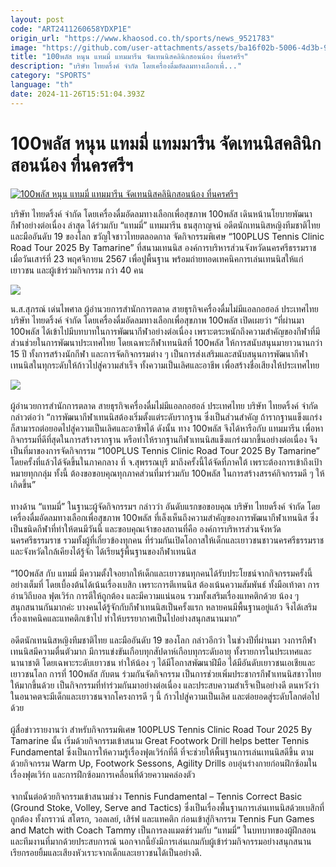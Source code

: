 ```yaml
---
layout: post
code: "ART2411260658YDXP1E"
origin_url: "https://www.khaosod.co.th/sports/news_9521783"
image: "https://github.com/user-attachments/assets/ba16f02b-5006-4d3b-999f-7c45858864ab"
title: "100พลัส หนุน แทมมี่ แทมมารีน จัดเทนนิสคลินิกสอนน้อง ที่นครศรีฯ"
description: "บริษัท ไทยดริ้งค์ จำกัด โดยเครื่องดื่มอัดลมทางเลือกเพื่..."
category: "SPORTS"
language: "th"
date: 2024-11-26T15:51:04.393Z
---
```


# 100พลัส หนุน แทมมี่ แทมมารีน จัดเทนนิสคลินิกสอนน้อง ที่นครศรีฯ

[![100พลัส หนุน แทมมี่ แทมมารีน จัดเทนนิสคลินิกสอนน้อง ที่นครศรีฯ](https://www.khaosod.co.th/wpapp/uploads/2024/11/poi.jpg "100พลัส หนุน แทมมี่ แทมมารีน จัดเทนนิสคลินิกสอนน้อง ที่นครศรีฯ")](https://www.khaosod.co.th/wpapp/uploads/2024/11/poi.jpg)

บริษัท ไทยดริ้งค์ จำกัด โดยเครื่องดื่มอัดลมทางเลือกเพื่อสุขภาพ 100พลัส เดินหน้านโยบายพัฒนากีฬาอย่างต่อเนื่อง ล่าสุด ได้ร่วมกับ “แทมมี่” แทมมารีน ธนสุกาญจน์ อดีตนักเทนนิสหญิงทีมชาติไทย และมืออันดับ 19 ของโลก ขวัญใจชาวไทยตลอดกาล จัดกิจกรรมพิเศษ “100PLUS Tennis Clinic Road Tour 2025 By Tamarine” ที่สนามเทนนิส องค์การบริหารส่วนจังหวัดนครศรีธรรมราช เมื่อวันเสาร์ที่ 23 พฤศจิกายน 2567 เพื่อปูพื้นฐาน พร้อมถ่ายทอดเทคนิคการเล่นเทนนิสให้แก่เยาวชน และผู้เข้าร่วมกิจกรรม กว่า 40 คน

![](https://www.khaosod.co.th/wpapp/uploads/2024/11/nmjw.jpg)

น.ส.สุภรณ์ เด่นไพศาล ผู้อำนวยการสำนักการตลาด สายธุรกิจเครื่องดื่มไม่มีแอลกอฮอล์ ประเทศไทย บริษัท ไทยดริ้งค์ จำกัด โดยเครื่องดื่มอัดลมทางเลือกเพื่อสุขภาพ 100พลัส เปิดเผยว่า “ที่ผ่านมา 100พลัส ได้เข้าไปมีบทบาทในการพัฒนากีฬาอย่างต่อเนื่อง เพราะตระหนักถึงความสำคัญของกีฬาที่มีส่วนช่วยในการพัฒนาประเทศไทย โดยเฉพาะกีฬาเทนนิสที่ 100พลัส ให้การสนับสนุนมายาวนานกว่า 15 ปี ทั้งการสร้างนักกีฬา และการจัดกิจกรรมต่าง ๆ เป็นการส่งเสริมและสนับสนุนการพัฒนากีฬาเทนนิสในทุกระดับให้ก้าวไปสู่ความสำเร็จ ทั้งความเป็นเลิศและอาชีพ เพื่อสร้างชื่อเสียงให้ประเทศไทย

![](https://www.khaosod.co.th/wpapp/uploads/2024/11/S__5914637.jpg)  
​  
ผู้อำนวยการสำนักการตลาด สายธุรกิจเครื่องดื่มไม่มีแอลกอฮอล์ ประเทศไทย บริษัท ไทยดริ้งค์ จำกัด กล่าวต่อว่า “การพัฒนากีฬาเทนนิสต้องเริ่มตั้งแต่ระดับรากฐาน ซึ่งเป็นส่วนสำคัญ ถ้ารากฐานแข็งแกร่งก็สามารถต่อยอดไปสู่ความเป็นเลิศและอาชีพได้ ดังนั้น ทาง 100พลัส จึงได้หารือกับ แทมมารีน เพื่อหากิจกรรมที่ดีที่สุดในการสร้างรากฐาน หรือทำให้รากฐานกีฬาเทนนิสแข็งแกร่งมากขึ้นอย่างต่อเนื่อง จึงเป็นที่มาของการจัดกิจกรรม “100PLUS Tennis Clinic Road Tour 2025 By Tamarine” โดยครั้งที่แล้วได้จัดขึ้นในภาคกลาง ที่ จ.สุพรรณบุรี มาถึงครั้งนี้ได้จัดที่ภาคใต้ เพราะต้องการเข้าถึงเป้าหมายทุกกลุ่ม ทั้งนี้ ต้องขอขอบคุณทุกภาคส่วนที่มาร่วมกับ 100พลัส ในการสร้างสรรค์กิจกรรมดี ๆ ให้เกิดขึ้น”  
​  
ทางด้าน “แทมมี่” ในฐานะผู้จัดกิจกรรมฯ กล่าวว่า อันดับแรกขอขอบคุณ บริษัท ไทยดริ้งค์ จำกัด โดยเครื่องดื่มอัดลมทางเลือกเพื่อสุขภาพ 100พลัส ที่เล็งเห็นถึงความสำคัญของการพัฒนากีฬาเทนนิส ซึ่งเป็นชนิดกีฬาที่ทำให้ตนมีวันนี้ และขอบคุณเจ้าของสถานที่คือ องค์การบริหารส่วนจังหวัดนครศรีธรรมราช รวมทั้งผู้ที่เกี่ยวข้องทุกคน ที่ร่วมกันเปิดโอกาสให้เด็กและเยาวชนชาวนครศรีธรรมราชและจังหวัดใกล้เคียงได้รู้จัก ได้เรียนรู้พื้นฐานของกีฬาเทนนิส  
​  
“100พลัส กับ แทมมี่ มีความตั้งใจอยากให้เด็กและเยาวชนทุกคนได้รับประโยชน์จากกิจกรรมครั้งนี้อย่างเต็มที่ โดยเบื้องต้นได้เน้นเรื่องเบสิก เพราะการตีเทนนิส ต้องเน้นความสัมพันธ์ ทั้งมือเท้าตา การอ่านวิถีบอล ฟุตเวิร์ก การตีให้ถูกต้อง และมีความแน่นอน รวมทั้งเสริมเรื่องแทคติกด้วย น้อง ๆ สนุกสนานกันมากค่ะ บางคนได้รู้จักกับกีฬาเทนนิสเป็นครั้งแรก หลายคนมีพื้นฐานอยู่แล้ว จึงได้เสริมเรื่องเทคนิคและแทคติกเข้าไป ทำให้บรรยากาศเป็นไปอย่างสนุกสนานมาก”  
​  
อดีตนักเทนนิสหญิงทีมชาติไทย และมืออันดับ 19 ของโลก กล่าวอีกว่า ในช่วงปีที่ผ่านมา วงการกีฬาเทนนิสมีความตื่นตัวมาก มีการแข่งขันเกือบทุกสัปดาห์เกือบทุกระดับอายุ ทั้งรายการในประเทศและนานาชาติ โดยเฉพาะระดับเยาวชน ทำให้น้อง ๆ ได้มีโอกาสพัฒนาฝีมือ ได้มีอันดับเยาวชนเอเชียและเยาวชนโลก การที่ 100พลัส กับตน ร่วมกันจัดกิจกรรม เป็นการช่วยเพิ่มประชากรกีฬาเทนนิสชาวไทยให้มากขึ้นด้วย เป็นกิจกรรมที่ทำร่วมกันมาอย่างต่อเนื่อง และประสบความสำเร็จเป็นอย่างดี ตนหวังว่าในอนาคตจะมีเด็กและเยาวชนจากโครงการดี ๆ นี้ ก้าวไปสู่ความเป็นเลิศ และต่อยอดสู่ระดับโลกต่อไปด้วย  
​  
ผู้สื่อข่าวรายงานว่า สำหรับกิจกรรมพิเศษ 100PLUS Tennis Clinic Road Tour 2025 By Tamarine นั้น เริ่มด้วยกิจกรรมเข้าสนาม Great Footwork Drill helps better Tennis Fundamental ซึ่งเป็นการให้ความรู้เรื่องฟุตเวิร์กที่ดี ที่จะช่วยให้พื้นฐานการเล่นเทนนิสดีขึ้น ตามด้วยกิจกรรม Warm Up, Footwork Sessons, Agility Drills อบอุ่นร่างกายก่อนฝึกซ้อมในเรื่องฟุตเวิร์ก และการฝึกซ้อมการเคลื่อนที่ด้วยความคล่องตัว  
​  
จากนั้นต่อด้วยกิจกรรมเข้าสนามช่วง Tennis Fundamental – Tennis Correct Basic (Ground Stoke, Volley, Serve and Tactics) ซึ่งเป็นเรื่องพื้นฐานการเล่นเทนนิสด้วยเบสิกที่ถูกต้อง ทั้งกราวน์ สโตรก, วอลเลย์, เสิร์ฟ และแทคติก ก่อนเข้าสู่กิจกรรม Tennis Fun Games and Match with Coach Tammy เป็นการลงแมตช์ร่วมกับ “แทมมี่” ในบทบาทของผู้ฝึกสอน และทีมงานที่มากด้วยประสบการณ์ นอกจากนี้ยังมีการเล่นเกมกับผู้เข้าร่วมกิจกรรมอย่างสนุกสนาน เรียกรอยยิ้มและเสียงหัวเราะจากเด็กและเยาวชนได้เป็นอย่างดี.